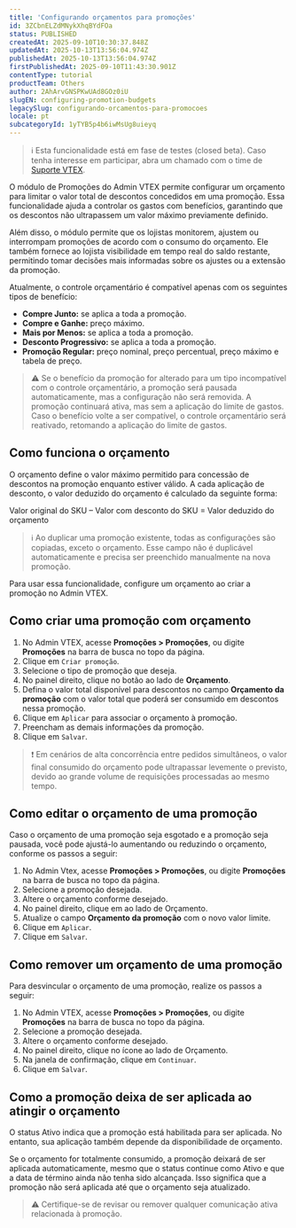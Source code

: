 ```yaml
---
title: 'Configurando orçamentos para promoções'
id: 3ZCbnELZdMNykXhqBYdFOa
status: PUBLISHED
createdAt: 2025-09-10T10:30:37.848Z
updatedAt: 2025-10-13T13:56:04.974Z
publishedAt: 2025-10-13T13:56:04.974Z
firstPublishedAt: 2025-09-10T11:43:30.901Z
contentType: tutorial
productTeam: Others
author: 2AhArvGNSPKwUAd8GOz0iU
slugEN: configuring-promotion-budgets
legacySlug: configurando-orcamentos-para-promocoes
locale: pt
subcategoryId: 1yTYB5p4b6iwMsUg8uieyq
---
```


> ℹ️ Esta funcionalidade está em fase de testes (closed beta). Caso tenha interesse em participar, abra um chamado com o time de [Suporte VTEX](https://vtexhelp.zendesk.com/auth/v2/login/signin?return_to=https%3A%2F%2Fsupport.vtex.com%2Fhc%2Fpt-br%2Frequests&theme=hc&locale=pt-br&brand_id=144968&auth_origin=144968%2Ctrue%2Ctrue).

O módulo de Promoções do Admin VTEX permite configurar um orçamento para limitar o valor total de descontos concedidos em uma promoção. Essa funcionalidade ajuda a controlar os gastos com benefícios, garantindo que os descontos não ultrapassem um valor máximo previamente definido.

Além disso, o módulo permite que os lojistas monitorem, ajustem ou interrompam promoções de acordo com o consumo do orçamento. Ele também fornece ao lojista visibilidade em tempo real do saldo restante, permitindo tomar decisões mais informadas sobre os ajustes ou a extensão da promoção.

Atualmente, o controle orçamentário é compatível apenas com os seguintes tipos de benefício:

- **Compre Junto:** se aplica a toda a promoção.
- **Compre e Ganhe:** preço máximo.
- **Mais por Menos:** se aplica a toda a promoção.
- **Desconto Progressivo:** se aplica a toda a promoção.
- **Promoção Regular:** preço nominal, preço percentual, preço máximo e tabela de preço.

> ⚠️ Se o benefício da promoção for alterado para um tipo incompatível com o controle orçamentário, a promoção será pausada automaticamente, mas a configuração não será  removida. A promoção continuará ativa, mas sem a aplicação do limite de gastos. Caso o benefício volte a ser compatível, o controle orçamentário será reativado, retomando a aplicação do limite de gastos.

## Como funciona o orçamento
O orçamento define o valor máximo permitido para concessão de descontos na promoção enquanto estiver válido. A cada aplicação de desconto, o valor deduzido do orçamento é calculado da seguinte forma:

Valor original do SKU – Valor com desconto do SKU = Valor deduzido do orçamento

> ℹ️ Ao duplicar uma promoção existente, todas as configurações são copiadas, exceto o orçamento. Esse campo não é duplicável automaticamente e precisa ser preenchido manualmente na nova promoção.

Para usar essa funcionalidade, configure um orçamento ao criar a promoção no Admin VTEX.

## Como criar uma promoção com orçamento
1. No Admin VTEX, acesse **Promoções > Promoções**, ou digite **Promoções** na barra de busca no topo da página.
2. Clique em `Criar promoção`.
3. Selecione o tipo de promoção que deseja.
4. No painel direito, clique no botão <i class="fas fa-plus" aria-hidden="true"></i> ao lado de **Orçamento**.
5. Defina o valor total disponível para descontos no campo **Orçamento da promoção** com o valor total que poderá ser consumido em descontos nessa promoção.
6. Clique em `Aplicar` para associar o orçamento à promoção.
7. Preencham as demais informações da promoção.
8. Clique em `Salvar`.

> ❗ Em cenários de alta concorrência entre pedidos simultâneos, o valor final consumido do orçamento pode ultrapassar levemente o previsto, devido ao grande volume de requisições processadas ao mesmo tempo.

## Como editar o orçamento de uma promoção
Caso o orçamento de uma promoção seja esgotado e a promoção seja pausada, você pode ajustá-lo aumentando ou reduzindo o orçamento, conforme os passos a seguir:

1. No Admin Vtex, acesse **Promoções > Promoções**, ou digite **Promoções** na barra de busca no topo da página.
2. Selecione a promoção desejada.
3. Altere o orçamento conforme desejado.
4. No painel direito, clique em <i class="fas fa-pencil-alt" aria-hidden="true"></i> ao lado de Orçamento.
5. Atualize o campo **Orçamento da promoção** com o novo valor limite.
6. Clique em `Aplicar`.
7. Clique em `Salvar`.

## Como remover um orçamento de uma promoção
Para desvincular o orçamento de uma promoção, realize os passos a seguir:

1. No Admin VTEX, acesse **Promoções > Promoções**, ou digite **Promoções** na barra de busca no topo da página.
2. Selecione a promoção desejada.
3. Altere o orçamento conforme desejado.
4. No painel direito, clique no ícone <i class="far fa-trash-alt" aria-hidden="true"></i> ao lado de Orçamento.
5. Na janela de confirmação, clique em `Continuar`.
6. Clique em `Salvar`.

## Como a promoção deixa de ser aplicada ao atingir o orçamento 
O status Ativo indica que a promoção está habilitada para ser aplicada. No entanto, sua aplicação também depende da disponibilidade de orçamento.

Se o orçamento for totalmente consumido, a promoção deixará de ser aplicada automaticamente, mesmo que o status continue como Ativo e que a data de término ainda não tenha sido alcançada. Isso significa que a promoção não será aplicada até que o orçamento seja atualizado. 

> ⚠️ Certifique-se de revisar ou remover qualquer comunicação ativa relacionada à promoção.

